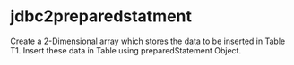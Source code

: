 # jdbc2preparedstatment
Create a 2-Dimensional array which stores the data to be inserted in Table T1. Insert these data in Table using preparedStatement Object.
